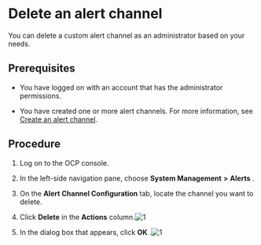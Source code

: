 Delete an alert channel 
============================================

You can delete a custom alert channel as an administrator based on your needs. 

Prerequisites 
----------------------------------

* You have logged on with an account that has the administrator permissions.

  

* You have created one or more alert channels. For more information, see [Create an alert channel](/en-US/3.ob-cloud-platform/9.use-alert-management/8.create-alarm-channel.md).

  




Procedure 
------------------------------

1. Log on to the OCP console.

   

2. In the left-side navigation pane, choose **System Management** **\>** **Alerts** .

   

3. On the **Alert Channel Configuration** tab, locate the channel you want to delete.

   

4. Click **Delete** in the **Actions** column.![1](https://help-static-aliyun-doc.aliyuncs.com/assets/img/en-US/7314306461/p384392.png)

   

5. In the dialog box that appears, click **OK** .![1](https://help-static-aliyun-doc.aliyuncs.com/assets/img/en-US/7314306461/p384396.png)

   



